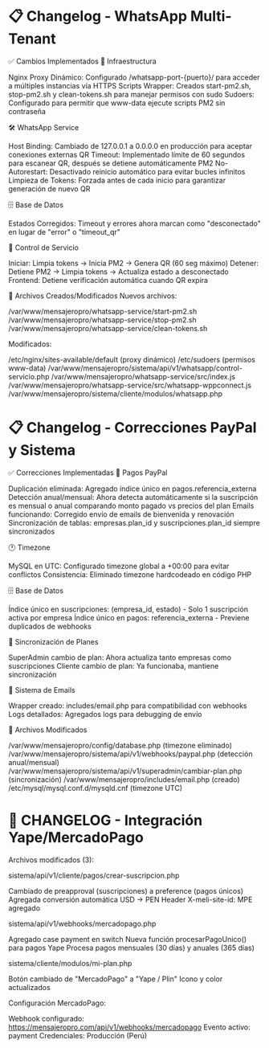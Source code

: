 # 📋 Changelog - WhatsApp Multi-Tenant
✅ Cambios Implementados
🔧 Infraestructura

Nginx Proxy Dinámico: Configurado /whatsapp-port-{puerto}/ para acceder a múltiples instancias vía HTTPS
Scripts Wrapper: Creados start-pm2.sh, stop-pm2.sh y clean-tokens.sh para manejar permisos con sudo
Sudoers: Configurado para permitir que www-data ejecute scripts PM2 sin contraseña

🛠️ WhatsApp Service

Host Binding: Cambiado de 127.0.0.1 a 0.0.0.0 en producción para aceptar conexiones externas
QR Timeout: Implementado límite de 60 segundos para escanear QR, después se detiene automáticamente
PM2 No-Autorestart: Desactivado reinicio automático para evitar bucles infinitos
Limpieza de Tokens: Forzada antes de cada inicio para garantizar generación de nuevo QR

🗄️ Base de Datos

Estados Corregidos: Timeout y errores ahora marcan como "desconectado" en lugar de "error" o "timeout_qr"

🎯 Control de Servicio

Iniciar: Limpia tokens → Inicia PM2 → Genera QR (60 seg máximo)
Detener: Detiene PM2 → Limpia tokens → Actualiza estado a desconectado
Frontend: Detiene verificación automática cuando QR expira

📂 Archivos Creados/Modificados
Nuevos archivos:

/var/www/mensajeropro/whatsapp-service/start-pm2.sh
/var/www/mensajeropro/whatsapp-service/stop-pm2.sh
/var/www/mensajeropro/whatsapp-service/clean-tokens.sh

Modificados:

/etc/nginx/sites-available/default (proxy dinámico)
/etc/sudoers (permisos www-data)
/var/www/mensajeropro/sistema/api/v1/whatsapp/control-servicio.php
/var/www/mensajeropro/whatsapp-service/src/index.js
/var/www/mensajeropro/whatsapp-service/src/whatsapp-wppconnect.js
/var/www/mensajeropro/sistema/cliente/modulos/whatsapp.php

# 📋 Changelog - Correcciones PayPal y Sistema
✅ Correcciones Implementadas
🔧 Pagos PayPal

Duplicación eliminada: Agregado índice único en pagos.referencia_externa
Detección anual/mensual: Ahora detecta automáticamente si la suscripción es mensual o anual comparando monto pagado vs precios del plan
Emails funcionando: Corregido envío de emails de bienvenida y renovación
Sincronización de tablas: empresas.plan_id y suscripciones.plan_id siempre sincronizados

🕐 Timezone

MySQL en UTC: Configurado timezone global a +00:00 para evitar conflictos
Consistencia: Eliminado timezone hardcodeado en código PHP

🗄️ Base de Datos

Índice único en suscripciones: (empresa_id, estado) - Solo 1 suscripción activa por empresa
Índice único en pagos: referencia_externa - Previene duplicados de webhooks

🔄 Sincronización de Planes

SuperAdmin cambio de plan: Ahora actualiza tanto empresas como suscripciones
Cliente cambio de plan: Ya funcionaba, mantiene sincronización

📧 Sistema de Emails

Wrapper creado: includes/email.php para compatibilidad con webhooks
Logs detallados: Agregados logs para debugging de envío


📂 Archivos Modificados

/var/www/mensajeropro/config/database.php (timezone eliminado)
/var/www/mensajeropro/sistema/api/v1/webhooks/paypal.php (detección anual/mensual)
/var/www/mensajeropro/sistema/api/v1/superadmin/cambiar-plan.php (sincronización)
/var/www/mensajeropro/includes/email.php (creado)
/etc/mysql/mysql.conf.d/mysqld.cnf (timezone UTC)

# 📝 CHANGELOG - Integración Yape/MercadoPago
Archivos modificados (3):

sistema/api/v1/cliente/pagos/crear-suscripcion.php

Cambiado de preapproval (suscripciones) a preference (pagos únicos)
Agregada conversión automática USD → PEN
Header X-meli-site-id: MPE agregado


sistema/api/v1/webhooks/mercadopago.php

Agregado case payment en switch
Nueva función procesarPagoUnico() para pagos Yape
Procesa pagos mensuales (30 días) y anuales (365 días)


sistema/cliente/modulos/mi-plan.php

Botón cambiado de "MercadoPago" a "Yape / Plin"
Icono y color actualizados



Configuración MercadoPago:

Webhook configurado: https://mensajeropro.com/api/v1/webhooks/mercadopago
Evento activo: payment
Credenciales: Producción (Perú)